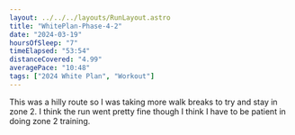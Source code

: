 ```yaml
---
layout: ../../../layouts/RunLayout.astro
title: "WhitePlan-Phase-4-2"
date: "2024-03-19"
hoursOfSleep: "7"
timeElapsed: "53:54"
distanceCovered: "4.99"
averagePace: "10:48"
tags: ["2024 White Plan", "Workout"]
---
```


This was a hilly route so I was taking more walk breaks to try and stay in zone 2. I think the run went pretty fine though I think I have to be patient in doing zone 2 training.
